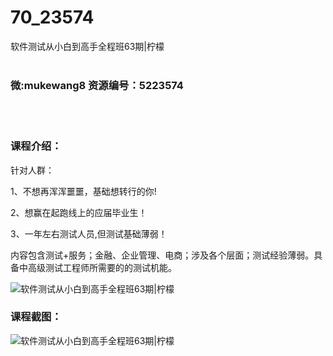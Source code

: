 # 70_23574
软件测试从小白到高手全程班63期|柠檬
<br/></br>
<h3>微:mukewang8 资源编号：5223574</h3>
<br/></br>
<h3>课程介绍：</h3>
<p>针对人群：</p>
<p>1、不想再浑浑噩噩，基础想转行的你!</p>
<p>2、想赢在起跑线上的应届毕业生！</p>
<p>3、一年左右测试人员,但测试基础薄弱！</p>
<p>内容包含测试+服务；金融、企业管理、电商；涉及各个层面；测试经验薄弱。具备中高级测试工程师所需要的的测试机能。</p>
<p><img src="https://www.ko996.com/wp-content/uploads/img/2022/04/2-17.png" alt="软件测试从小白到高手全程班63期|柠檬"></p>
<div class="info-desc">
<h3>课程截图：</h3>
<p><img src="https://www.ko996.com/wp-content/uploads/img/2022/04/2-18.png" alt="软件测试从小白到高手全程班63期|柠檬"></p>


			
</div>
